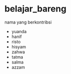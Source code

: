 # belajar_bareng

nama yang berkontribsi
- yuanda
- hanif
- risto
- hisyam
- zahwa
- tatma
- salma
- azzam

